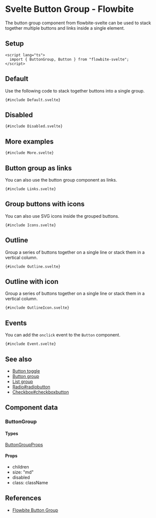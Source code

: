 # Svelte Button Group - Flowbite


The button group component from flowbite-svelte can be used to stack together multiple buttons and links inside a single element.

## Setup

```svelte
<script lang="ts">
  import { ButtonGroup, Button } from "flowbite-svelte";
</script>
```

## Default

Use the following code to stack together buttons into a single group.

```svelte
{#include Default.svelte}
```

## Disabled

```svelte
{#include Disabled.svelte}
```

## More examples

```svelte
{#include More.svelte}
```

## Button group as links

You can also use the button group component as links.

```svelte
{#include Links.svelte}
```

## Group buttons with icons

You can also use SVG icons inside the grouped buttons.

```svelte
{#include Icons.svelte}
```

## Outline

Group a series of buttons together on a single line or stack them in a vertical column.

```svelte
{#include Outline.svelte}
```

## Outline with icon

Group a series of buttons together on a single line or stack them in a vertical column.

```svelte
{#include OutlineIcon.svelte}
```

## Events

You can add the `onclick` event to the `Button` component.

```svelte
{#include Event.svelte}
```

## See also

- [Button toggle](https://flowbite-svelte.com/llm/extend/button-toggle.md)
- [Button group](https://flowbite-svelte.com/llm/components/button-group.md)
- [List group](https://flowbite-svelte.com/llm/components/list-group.md)
- [Radio#radiobutton](https://flowbite-svelte.com/llm/forms/radio#radiobutton.md)
- [Checkbox#checkboxbutton](https://flowbite-svelte.com/llm/forms/checkbox#checkboxbutton.md)

## Component data

### ButtonGroup

#### Types

[ButtonGroupProps](https://github.com/themesberg/flowbite-svelte/blob/main/src/lib/types.ts#L295)

#### Props

- children
- size: "md"
- disabled
- class: className


## References

- [Flowbite Button Group](https://flowbite.com/docs/components/button-group/)


